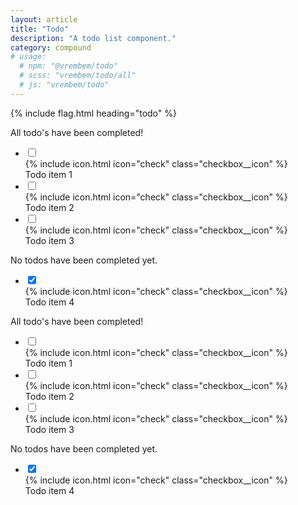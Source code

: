 ```yaml
---
layout: article
title: "Todo"
description: "A todo list component."
category: compound
# usage:
  # npm: "@vrembem/todo"
  # scss: "vrembem/todo/all"
  # js: "vrembem/todo"
---
```


{% include flag.html heading="todo" %}

<div class="todo todo_theme_boxed grid grid_break_md" data-todo-block>
  <div class="grid__item">
    <div class="todo__empty notice notice_size_sm notice_type_success" data-todo-empty>
      <p>All todo's have been completed!</p>
    </div>
    <ul class="todo__list todo__list_open list" data-todo-open>
      <li class="todo__item list__item" data-todo>
        <label class="todo__control">
          <div class="checkbox">
            <input type="checkbox" class="checkbox__native">
            <div class="checkbox__background">
              {% include icon.html icon="check" class="checkbox__icon" %}
            </div>
          </div>
          <span>Todo item 1</span>
        </label>
      </li>
      <li class="todo__item list__item" data-todo>
        <label class="todo__control">
          <div class="checkbox">
            <input type="checkbox" class="checkbox__native">
            <div class="checkbox__background">
              {% include icon.html icon="check" class="checkbox__icon" %}
            </div>
          </div>
          <span>Todo item 2</span>
        </label>
      </li>
      <li class="todo__item list__item" data-todo>
        <label class="todo__control">
          <div class="checkbox">
            <input type="checkbox" class="checkbox__native">
            <div class="checkbox__background">
              {% include icon.html icon="check" class="checkbox__icon" %}
            </div>
          </div>
          <span>Todo item 3</span>
        </label>
      </li>
    </ul>
  </div>
  <div class="grid__item">
    <div class="todo__empty notice notice_size_sm c_light" data-todo-empty>
      <p>No todos have been completed yet.</p>
    </div>
    <ul class="todo__list todo__list_done list" data-todo-done>
      <li class="todo__item list__item" data-todo>
        <label class="todo__control">
          <div class="checkbox">
            <input type="checkbox" class="checkbox__native" checked>
            <div class="checkbox__background">
              {% include icon.html icon="check" class="checkbox__icon" %}
            </div>
          </div>
          <span>Todo item 4</span>
        </label>
      </li>
    </ul>
  </div>
</div>

<div class="todo todo_theme_boxed grid grid_break_md" data-todo-block>
  <div class="grid__item">
    <div class="todo__empty notice notice_size_sm notice_type_success" data-todo-empty>
      <p>All todo's have been completed!</p>
    </div>
    <ul class="todo__list todo__list_open spacing_xs" data-todo-open>
      <li class="todo__item" data-todo>
        <label class="choice choice_size_lg">
          <div class="checkbox">
            <input type="checkbox" class="checkbox__native">
            <div class="checkbox__background">
              {% include icon.html icon="check" class="checkbox__icon" %}
            </div>
          </div>
          <span>Todo item 1</span>
        </label>
      </li>
      <li class="todo__item" data-todo>
        <label class="choice choice_size_lg">
          <div class="checkbox">
            <input type="checkbox" class="checkbox__native">
            <div class="checkbox__background">
              {% include icon.html icon="check" class="checkbox__icon" %}
            </div>
          </div>
          <span>Todo item 2</span>
        </label>
      </li>
      <li class="todo__item" data-todo>
        <label class="choice choice_size_lg">
          <div class="checkbox">
            <input type="checkbox" class="checkbox__native">
            <div class="checkbox__background">
              {% include icon.html icon="check" class="checkbox__icon" %}
            </div>
          </div>
          <span>Todo item 3</span>
        </label>
      </li>
    </ul>
  </div>
  <div class="grid__item">
    <div class="todo__empty notice notice_size_sm c_light" data-todo-empty>
      <p>No todos have been completed yet.</p>
    </div>
    <ul class="todo__list todo__list_done spacing_xs" data-todo-done>
      <li class="todo__item" data-todo>
        <label class="choice choice_size_lg">
          <div class="checkbox">
            <input type="checkbox" class="checkbox__native" checked>
            <div class="checkbox__background">
              {% include icon.html icon="check" class="checkbox__icon" %}
            </div>
          </div>
          <span>Todo item 4</span>
        </label>
      </li>
    </ul>
  </div>
</div>
